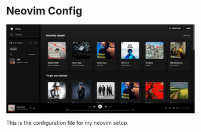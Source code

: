 # Neovim Config

<img src="https://github.com/amine-tayani/spotify-cl/blob/main/public/screenshots/Spotify-Home.png" alt="spotify-clone" />

This is the configuration file for my neovim setup.

